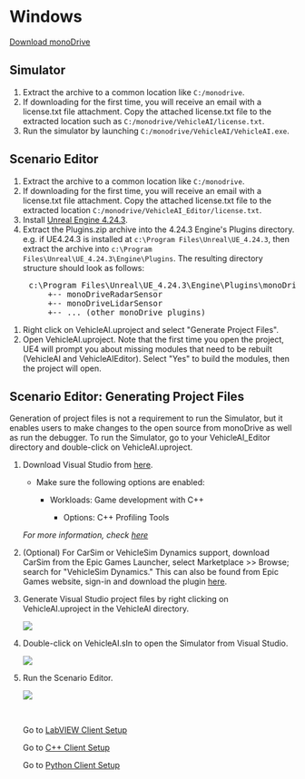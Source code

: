 # Windows

[Download monoDrive](https://www.monodrive.io/register)

## Simulator

1. Extract the archive to a common location like `C:/monodrive`.
1. If downloading for the first time, you will receive an email with a license.txt file attachment. Copy the attached license.txt file to the extracted location such as `C:/monodrive/VehicleAI/license.txt`.
1. Run the simulator by launching `C:/monodrive/VehicleAI/VehicleAI.exe`.

## Scenario Editor

1. Extract the archive to a common location like `C:/monodrive`.
1. If downloading for the first time, you will receive an email with a license.txt file attachment. Copy the attached license.txt file to the extracted location `C:/monodrive/VehicleAI_Editor/license.txt`.
1. Install [Unreal Engine 4.24.3](https://www.unrealengine.com/en-US/).
1. Extract the Plugins.zip archive into the 4.24.3 Engine's Plugins directory. e.g. if UE4.24.3 is installed at `c:\Program Files\Unreal\UE_4.24.3`, then extract the archive into `c:\Program Files\Unreal\UE_4.24.3\Engine\Plugins`. The resulting directory structure should look as follows:
<pre>
    c:\Program Files\Unreal\UE_4.24.3\Engine\Plugins\monoDrive
        +-- monoDriveRadarSensor
        +-- monoDriveLidarSensor
        +-- ... (other monoDrive plugins)
</pre>         
1. Right click on VehicleAI.uproject and select "Generate Project Files".
1. Open VehicleAI.uproject. Note that the first time you open the project, UE4 will prompt you about missing modules that need to be rebuilt (VehicleAI and VehicleAIEditor). Select "Yes" to build the modules, then the project will open.


## Scenario Editor: Generating Project Files

Generation of project files is not a requirement to run the Simulator, but it enables users to make changes to the open source from monoDrive as well as run the debugger. To run the Simulator, go to your VehicleAI_Editor directory and double-click on VehicleAI.uproject.

1. Download Visual Studio from [here](https://visualstudio.microsoft.com/).

    - Make sure the following options are enabled:

         - Workloads: Game development with C++

            - Options: C++ Profiling Tools

    *For more information, check [here](https://docs.unrealengine.com/en-US/Programming/Development/VisualStudioSetup/index.html)*

1. (Optional) For CarSim or VehicleSim Dynamics support, download CarSim from the Epic Games Launcher, select Marketplace >> Browse; search for "VehicleSim Dynamics." This can also be found from Epic Games website, sign-in and download the plugin [here](https://www.unrealengine.com/marketplace/en-US/product/carsim-vehicle-dynamics).

1. Generate Visual Studio project files by right clicking on VehicleAI.uproject in the VehicleAI directory. 

    <div class="img_container">
    <img class='lg_img' src="../../../LV_client/quick_start/imgs/generate_project_files.png"/>
    </div>

2. Double-click on VehicleAI.sIn to open the Simulator from Visual Studio.

    <div class="img_container">
    <img class='lg_img' src="../../../LV_client/quick_start/imgs/vehicle-sIn.png"/>
    </div>

3. Run the Scenario Editor.

    <div class="img_container">
    <img class='wide_img' src="../../../LV_client/quick_start/imgs/play.png"/>
    </div>

    <p>&nbsp;</p>

    Go to [LabVIEW Client Setup](../../LV_client/quick_start/LabVIEW_client_quick_start.md)
    
    Go to [C++ Client Setup](../../cpp_client/cpp_quick_start.md)

    Go to [Python Client Setup](../../python_client/quick_start.md)
    
    <p>&nbsp;</p>